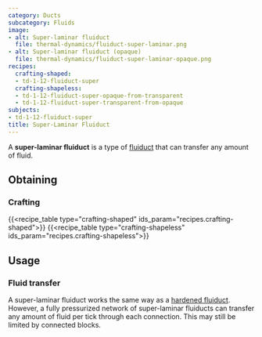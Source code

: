 ```yaml
---
category: Ducts
subcategory: Fluids
image:
- alt: Super-laminar fluiduct
  file: thermal-dynamics/fluiduct-super-laminar.png
- alt: Super-laminar fluiduct (opaque)
  file: thermal-dynamics/fluiduct-super-laminar-opaque.png
recipes:
  crafting-shaped:
  - td-1-12-fluiduct-super
  crafting-shapeless:
  - td-1-12-fluiduct-super-opaque-from-transparent
  - td-1-12-fluiduct-super-transparent-from-opaque
subjects:
- td-1-12-fluiduct-super
title: Super-Laminar Fluiduct
---
```


A **super-laminar fluiduct** is a type of [fluiduct](../fluiduct/) that can
transfer any amount of fluid.


Obtaining
---------

### Crafting
{{<recipe_table type="crafting-shaped" ids_param="recipes.crafting-shaped">}}
{{<recipe_table type="crafting-shapeless" ids_param="recipes.crafting-shapeless">}}


Usage
-----

### Fluid transfer
A super-laminar fluiduct works the same way as a [hardened
fluiduct](../hardened-fluiduct/). However, a fully pressurized network of
super-laminar fluiducts can transfer any amount of fluid per tick through each
connection. This may still be limited by connected blocks.
